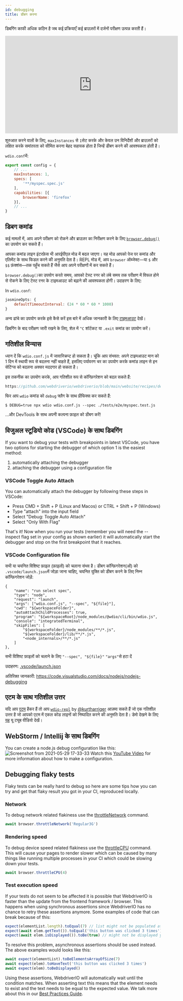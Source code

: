 ```yaml
---
id: debugging
title: डीबग करना
---
```


डिबगिंग काफी अधिक कठिन है जब कई प्रक्रियाएँ कई ब्राउज़रों में दर्जनों परीक्षण उत्पन्न करती हैं।

<iframe width="560" height="315" src="https://www.youtube.com/embed/_bw_VWn5IzU" frameborder="0" allowFullScreen></iframe>

शुरुआत करने वालों के लिए, `maxInstances` से `1`सेट करके और केवल उन विनिर्देशों और ब्राउज़रों को लक्षित करके समांतरता को सीमित करना बेहद सहायक होता है जिन्हें डीबग करने की आवश्यकता होती है।

`wdio.conf`में:

```js
export const config = {
    // ...
    maxInstances: 1,
    specs: [
        '**/myspec.spec.js'
    ],
    capabilities: [{
        browserName: 'firefox'
    }],
    // ...
}
```

## डिबग कमांड

कई मामलों में, आप अपने परीक्षण को रोकने और ब्राउज़र का निरीक्षण करने के लिए [`browser.debug()`](/docs/api/browser/debug) का उपयोग कर सकते हैं।

आपका कमांड लाइन इंटरफ़ेस भी आरईपीएल मोड में बदल जाएगा। यह मोड आपको पेज पर कमांड और एलिमेंट के साथ फिडल करने की अनुमति देता है। REPL मोड में, आप `browser` ऑब्जेक्ट&mdash;या `$` और `$$` फ़ंक्शंस&mdash;तक पहुँच सकते हैं जैसे आप अपने परीक्षणों में कर सकते हैं।

`browser.debug()`का उपयोग करते समय, आपको टेस्ट रनर को लंबे समय तक परीक्षण में विफल होने से रोकने के लिए टेस्ट रनर के टाइमआउट को बढ़ाने की आवश्यकता होगी।  उदाहरण के लिए:

In `wdio.conf`:

```js
jasmineOpts: {
    defaultTimeoutInterval: (24 * 60 * 60 * 1000)
}
```

अन्य ढांचे का उपयोग करके इसे कैसे करें इस बारे में अधिक जानकारी के लिए [टाइमआउट](timeouts) देखें।

डिबगिंग के बाद परीक्षण जारी रखने के लिए, शेल में `^C` शॉर्टकट या `.exit` कमांड का उपयोग करें।
## गतिशील विन्यास

ध्यान दें कि `wdio.conf.js` में जावास्क्रिप्ट हो सकता है। चूंकि आप संभवत: अपने टाइमआउट मान को 1 दिन में स्थायी रूप से बदलना नहीं चाहते हैं, इसलिए पर्यावरण चर का उपयोग करके कमांड लाइन से इन सेटिंग्स को बदलना अक्सर मददगार हो सकता है।

इस तकनीक का उपयोग करके, आप गतिशील रूप से कॉन्फ़िगरेशन को बदल सकते हैं:

```js reference useHTTPS
https://github.com/webdriverio/webdriverio/blob/main/website/recipes/debugging.js
```

फिर आप `wdio` कमांड को `debug` फ्लैग के साथ प्रीफिक्स कर सकते हैं:

```
$ DEBUG=true npx wdio wdio.conf.js --spec ./tests/e2e/myspec.test.js
```

...और DevTools के साथ अपनी कल्पना फ़ाइल को डीबग करें!

## विजुअल स्टूडियो कोड (VSCode) के साथ डिबगिंग

If you want to debug your tests with breakpoints in latest VSCode, you have two options for starting the debugger of which option 1 is the easiest method:
 1. automatically attaching the debugger
 2. attaching the debugger using a configuration file

### VSCode Toggle Auto Attach

You can automatically attach the debugger by following these steps in VSCode:
 - Press CMD + Shift + P (Linux and Macos) or CTRL + Shift + P (Windows)
 - Type "attach" into the input field
 - Select "Debug: Toggle Auto Attach"
 - Select "Only With Flag"

 That's it! Now when you run your tests (remember you will need the --inspect flag set in your config as shown earlier) it will automatically start the debugger and stop on the first breakpoint that it reaches.

### VSCode Configuration file

सभी या चयनित विशिष्ट फ़ाइल (फ़ाइलों) को चलाना संभव है। डीबग कॉन्फ़िगरेशन(ओं) को `.vscode/launch.json`में जोड़ा जाना चाहिए, चयनित युक्ति को डीबग करने के लिए निम्न कॉन्फ़िगरेशन जोड़ें:
```
{
    "name": "run select spec",
    "type": "node",
    "request": "launch",
    "args": ["wdio.conf.js", "--spec", "${file}"],
    "cwd": "${workspaceFolder}",
    "autoAttachChildProcesses": true,
    "program": "${workspaceRoot}/node_modules/@wdio/cli/bin/wdio.js",
    "console": "integratedTerminal",
    "skipFiles": [
        "${workspaceFolder}/node_modules/**/*.js",
        "${workspaceFolder}/lib/**/*.js",
        "<node_internals>/**/*.js"
    ]
},
```

सभी विशिष्ट फ़ाइलों को चलाने के लिए `"--spec", "${file}"` `"args"`से हटा दें

उदाहरण: [.vscode/launch.json](https://github.com/mgrybyk/webdriverio-devtools/blob/master/.vscode/launch.json)

अतिरिक्त जानकारी: https://code.visualstudio.com/docs/nodejs/nodejs-debugging

## एटम के साथ गतिशील उत्तर

यदि आप [एटम](https://atom.io/) हैकर हैं तो आप [`wdio-repl`](https://github.com/kurtharriger/wdio-repl) by [@kurtharriger](https://github.com/kurtharriger) आज़मा सकते हैं जो एक गतिशील उत्तर है जो आपको एटम में एकल कोड लाइनों को निष्पादित करने की अनुमति देता है। डेमो देखने के लिए [यह](https://www.youtube.com/watch?v=kdM05ChhLQE) यू ट्यूब वीडियो देखें।

## WebStorm / Intellij के साथ डिबगिंग
You can create a node.js debug configuration like this: ![Screenshot from 2021-05-29 17-33-33](https://user-images.githubusercontent.com/18728354/120088460-81844c00-c0a5-11eb-916b-50f21c8472a8.png) Watch this [YouTube Video](https://www.youtube.com/watch?v=Qcqnmle6Wu8) for more information about how to make a configuration.

## Debugging flaky tests

Flaky tests can be really hard to debug so here are some tips how you can try and get that flaky result you got in your CI, reproduced locally.

### Network
To debug network related flakiness use the [throttleNetwork](https://webdriver.io/docs/api/browser/throttleNetwork) command.
```js
await browser.throttleNetwork('Regular3G')
```

### Rendering speed
To debug device speed related flakiness use the [throttleCPU](https://webdriver.io/docs/api/browser/throttleCPU) command. This will cause your pages to render slower which can be caused by many things like running multiple processes in your CI which could be slowing down your tests.
```js
await browser.throttleCPU(4)
```

### Test execution speed

If your tests do not seem to be affected it is possible that WebdriverIO is faster than the update from the frontend framework / browser. This happens when using synchronous assertions since WebdriverIO has no chance to retry these assertions anymore. Some examples of code that can break because of this:
```js
expect(elementList.length).toEqual(7) // list might not be populated at the time of the assertion
expect(await elem.getText()).toEqual('this button was clicked 3 times') // text might not be updated yet at the time of assertion resulting in an error ("this button was clicked 2 times" does not match the expected "this button was clicked 3 times")
expect(await elem.isDisplayed()).toBe(true) // might not be displayed yet
```
To resolve this problem, asynchronous assertions should be used instead. The above examples would looks like this:
```js
await expect(elementList).toBeElementsArrayOfSize(7)
await expect(elem).toHaveText('this button was clicked 3 times')
await expect(elem).toBeDisplayed()
```
Using these assertions, WebdriverIO will automatically wait until the condition matches. When asserting text this means that the element needs to exist and the text needs to be equal to the expected value. We talk more about this in our [Best Practices Guide](https://webdriver.io/docs/bestpractices#use-the-built-in-assertions).